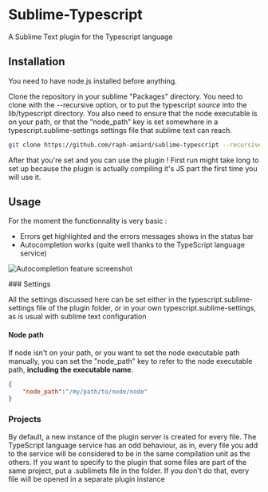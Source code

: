Sublime-Typescript
==================

A Sublime Text plugin for the Typescript language 

Installation
------------

You need to have node.js installed before anything.

Clone the repository in your sublime "Packages" directory. 
You need to clone with the --recursive option, or to put the typescript *source* into the lib/typescript directory.
You also need to ensure that the node executable is on your path, or that the "node_path" key is set somewhere in a
typescript.sublime-settings settings file that sublime text can reach.

~~~sh
git clone https://github.com/raph-amiard/sublime-typescript --recursive
~~~

After that you're set and you can use the plugin !
First run might take long to set up because the plugin is actually compiling it's JS part the first time you will use it.

Usage
-----

For the moment the functionnality is very basic :
- Errors get highlighted and the errors messages shows in the status bar
- Autocompletion works (quite well thanks to the TypeScript language service)

![Autocompletion feature screenshot](http://i.imgur.com/UR1kn.png)

### Settings

All the settings discussed here can be set either in the typescript.sublime-settings file of the plugin folder, or in your own typescript.sublime-settings, as is usual with sublime text configuration

#### Node path

If node isn't on your path, or you want to set the node executable path manually, you can set the "node_path" key to refer to the node executable path, **including the executable name**.

~~~json
{
    "node_path":"/my/path/to/node/node"
}
~~~

### Projects

By default, a new instance of the plugin server is created for every file.
The TypeScript language service has an odd behaviour, as in, every file you add to the service will be considered to
be in the same compilation unit as the others.
If you want to specify to the plugin that some files are part of the same project, put a .sublimets file in the folder.
If you don't do that, every file will be opened in a separate plugin instance
